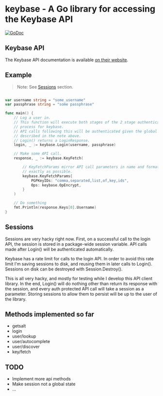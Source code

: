 # keybase - A Go library for accessing the Keybase API

[![GoDoc](https://godoc.org/github.com/kladd/keybase?status.svg)](https://godoc.org/github.com/kladd/keybase)

## Keybase API

The Keybase API documentation is available [on their website](https://keybase.io/docs/api/1.0).

## Example

> Note: See [Sessions](#sessions) section.

```go

var username string = "some_username"
var passphrase string = "some passphrase"

func main() {
	// Log a user in.
	// This function will execute both stages of the 2 stage authentication
	// process for keybase.
	// API calls following this will be authenticated given the global state
	// described in the note above.
	// Login() returns a LoginResponse.
	login, _ := keybase.Login(username, passphrase)

	// Make some API call.
	response, _ := keybase.KeyFetch(

		// KeyFetchParams mirror API call parameters in name and format as
		// exactly as possible.
		keybase.KeyFetchParams{
			PGPKeyIDs: "comma,separated,list,of,key,ids",
			Ops: keybase.OpEncrypt,
		}
	)

	// Do something
	fmt.Println(response.Keys[0].Username)
}

```

## Sessions

Sessions are very hacky right now. First, on a successful call to the login API,
the session is stored in a package-wide session variable. API calls made after
Login() will be authenticated automatically.

Keybase has a rate limit for calls to the login API. In order to avoid this rate
limit I'm saving sessions to disk, and reusing them in later calls to Login().
Sessions on disk can be destroyed with Session.Destroy().

This is all very hacky, and mostly for testing while I develop this API client
library. In the end, Login() will do nothing other than return its response with
the session, and every auth protected API call will take a session as a parameter.
Storing sessions to allow them to persist will be up to the user of the library.

## Methods implemented so far

* getsalt
* login
* user/lookup
* user/autocomplete
* user/discover
* key/fetch

## TODO

* Implement more api methods
* Make session not a global state
* ...
